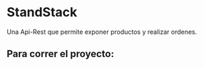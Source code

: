 # StandStack
Una Api-Rest que permite exponer productos y realizar ordenes.

## Para correr el proyecto:
